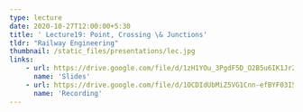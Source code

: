 ```yaml
---
type: lecture
date: 2020-10-27T12:00:00+5:30
title: ' Lecture19: Point, Crossing \& Junctions'
tldr: "Railway Engineering"
thumbnail: /static_files/presentations/lec.jpg
links: 
    - url: https://drive.google.com/file/d/1zH1YOu_3PgdF5D_O2B5u6IK1Jr2eJwrH/view?usp=sharing
      name: 'Slides'
    - url: https://drive.google.com/file/d/1OCDIdUbMiZ5VG1Cnn-efBYF03I5SgtSm/view?usp=sharing
      name: 'Recording'
---
```

